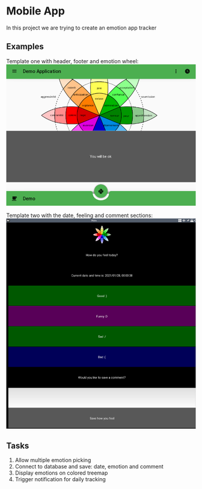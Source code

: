 # Mobile App 

In this project we are trying to create an emotion app tracker

## Examples

Template one with header, footer and emotion wheel:
![app](img/template-2.png)

Template two with the date, feeling and comment sections:
![app](img/prototype-1.png)

## Tasks

1. Allow multiple emotion picking
1. Connect to database and save: date, emotion and comment
1. Display emotions on colored treemap
1. Trigger notification for daily tracking